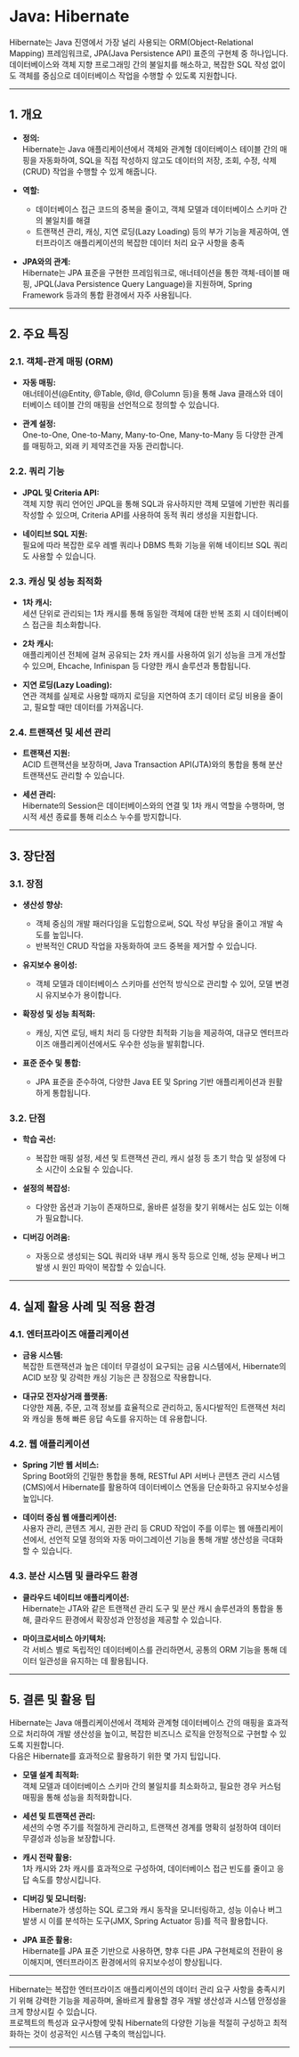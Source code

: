 # Java: Hibernate

Hibernate는 Java 진영에서 가장 널리 사용되는 ORM(Object-Relational Mapping) 프레임워크로, JPA(Java Persistence API) 표준의 구현체 중 하나입니다.  
데이터베이스와 객체 지향 프로그래밍 간의 불일치를 해소하고, 복잡한 SQL 작성 없이도 객체를 중심으로 데이터베이스 작업을 수행할 수 있도록 지원합니다.

---

## 1. 개요

- **정의:**  
  Hibernate는 Java 애플리케이션에서 객체와 관계형 데이터베이스 테이블 간의 매핑을 자동화하여, SQL을 직접 작성하지 않고도 데이터의 저장, 조회, 수정, 삭제(CRUD) 작업을 수행할 수 있게 해줍니다.

- **역할:**  
  - 데이터베이스 접근 코드의 중복을 줄이고, 객체 모델과 데이터베이스 스키마 간의 불일치를 해결  
  - 트랜잭션 관리, 캐싱, 지연 로딩(Lazy Loading) 등의 부가 기능을 제공하여, 엔터프라이즈 애플리케이션의 복잡한 데이터 처리 요구 사항을 충족

- **JPA와의 관계:**  
  Hibernate는 JPA 표준을 구현한 프레임워크로, 애너테이션을 통한 객체-테이블 매핑, JPQL(Java Persistence Query Language)을 지원하며, Spring Framework 등과의 통합 환경에서 자주 사용됩니다.

---

## 2. 주요 특징

### 2.1. 객체-관계 매핑 (ORM)

- **자동 매핑:**  
  애너테이션(@Entity, @Table, @Id, @Column 등)을 통해 Java 클래스와 데이터베이스 테이블 간의 매핑을 선언적으로 정의할 수 있습니다.
  
- **관계 설정:**  
  One-to-One, One-to-Many, Many-to-One, Many-to-Many 등 다양한 관계를 매핑하고, 외래 키 제약조건을 자동 관리합니다.

### 2.2. 쿼리 기능

- **JPQL 및 Criteria API:**  
  객체 지향 쿼리 언어인 JPQL을 통해 SQL과 유사하지만 객체 모델에 기반한 쿼리를 작성할 수 있으며, Criteria API를 사용하여 동적 쿼리 생성을 지원합니다.
  
- **네이티브 SQL 지원:**  
  필요에 따라 복잡한 로우 레벨 쿼리나 DBMS 특화 기능을 위해 네이티브 SQL 쿼리도 사용할 수 있습니다.

### 2.3. 캐싱 및 성능 최적화

- **1차 캐시:**  
  세션 단위로 관리되는 1차 캐시를 통해 동일한 객체에 대한 반복 조회 시 데이터베이스 접근을 최소화합니다.
  
- **2차 캐시:**  
  애플리케이션 전체에 걸쳐 공유되는 2차 캐시를 사용하여 읽기 성능을 크게 개선할 수 있으며, Ehcache, Infinispan 등 다양한 캐시 솔루션과 통합됩니다.
  
- **지연 로딩(Lazy Loading):**  
  연관 객체를 실제로 사용할 때까지 로딩을 지연하여 초기 데이터 로딩 비용을 줄이고, 필요할 때만 데이터를 가져옵니다.

### 2.4. 트랜잭션 및 세션 관리

- **트랜잭션 지원:**  
  ACID 트랜잭션을 보장하며, Java Transaction API(JTA)와의 통합을 통해 분산 트랜잭션도 관리할 수 있습니다.
  
- **세션 관리:**  
  Hibernate의 Session은 데이터베이스와의 연결 및 1차 캐시 역할을 수행하며, 명시적 세션 종료를 통해 리소스 누수를 방지합니다.

---

## 3. 장단점

### 3.1. 장점

- **생산성 향상:**  
  - 객체 중심의 개발 패러다임을 도입함으로써, SQL 작성 부담을 줄이고 개발 속도를 높입니다.  
  - 반복적인 CRUD 작업을 자동화하여 코드 중복을 제거할 수 있습니다.

- **유지보수 용이성:**  
  - 객체 모델과 데이터베이스 스키마를 선언적 방식으로 관리할 수 있어, 모델 변경 시 유지보수가 용이합니다.
  
- **확장성 및 성능 최적화:**  
  - 캐싱, 지연 로딩, 배치 처리 등 다양한 최적화 기능을 제공하여, 대규모 엔터프라이즈 애플리케이션에서도 우수한 성능을 발휘합니다.

- **표준 준수 및 통합:**  
  - JPA 표준을 준수하여, 다양한 Java EE 및 Spring 기반 애플리케이션과 원활하게 통합됩니다.

### 3.2. 단점

- **학습 곡선:**  
  - 복잡한 매핑 설정, 세션 및 트랜잭션 관리, 캐시 설정 등 초기 학습 및 설정에 다소 시간이 소요될 수 있습니다.
  
- **설정의 복잡성:**  
  - 다양한 옵션과 기능이 존재하므로, 올바른 설정을 찾기 위해서는 심도 있는 이해가 필요합니다.
  
- **디버깅 어려움:**  
  - 자동으로 생성되는 SQL 쿼리와 내부 캐시 동작 등으로 인해, 성능 문제나 버그 발생 시 원인 파악이 복잡할 수 있습니다.

---

## 4. 실제 활용 사례 및 적용 환경

### 4.1. 엔터프라이즈 애플리케이션

- **금융 시스템:**  
  복잡한 트랜잭션과 높은 데이터 무결성이 요구되는 금융 시스템에서, Hibernate의 ACID 보장 및 강력한 캐싱 기능은 큰 장점으로 작용합니다.
  
- **대규모 전자상거래 플랫폼:**  
  다양한 제품, 주문, 고객 정보를 효율적으로 관리하고, 동시다발적인 트랜잭션 처리와 캐싱을 통해 빠른 응답 속도를 유지하는 데 유용합니다.

### 4.2. 웹 애플리케이션

- **Spring 기반 웹 서비스:**  
  Spring Boot와의 긴밀한 통합을 통해, RESTful API 서버나 콘텐츠 관리 시스템(CMS)에서 Hibernate를 활용하여 데이터베이스 연동을 단순화하고 유지보수성을 높입니다.
  
- **데이터 중심 웹 애플리케이션:**  
  사용자 관리, 콘텐츠 게시, 권한 관리 등 CRUD 작업이 주를 이루는 웹 애플리케이션에서, 선언적 모델 정의와 자동 마이그레이션 기능을 통해 개발 생산성을 극대화할 수 있습니다.

### 4.3. 분산 시스템 및 클라우드 환경

- **클라우드 네이티브 애플리케이션:**  
  Hibernate는 JTA와 같은 트랜잭션 관리 도구 및 분산 캐시 솔루션과의 통합을 통해, 클라우드 환경에서 확장성과 안정성을 제공할 수 있습니다.
  
- **마이크로서비스 아키텍처:**  
  각 서비스 별로 독립적인 데이터베이스를 관리하면서, 공통의 ORM 기능을 통해 데이터 일관성을 유지하는 데 활용됩니다.

---

## 5. 결론 및 활용 팁

Hibernate는 Java 애플리케이션에서 객체와 관계형 데이터베이스 간의 매핑을 효과적으로 처리하여 개발 생산성을 높이고, 복잡한 비즈니스 로직을 안정적으로 구현할 수 있도록 지원합니다.  
다음은 Hibernate를 효과적으로 활용하기 위한 몇 가지 팁입니다.

- **모델 설계 최적화:**  
  객체 모델과 데이터베이스 스키마 간의 불일치를 최소화하고, 필요한 경우 커스텀 매핑을 통해 성능을 최적화합니다.
  
- **세션 및 트랜잭션 관리:**  
  세션의 수명 주기를 적절하게 관리하고, 트랜잭션 경계를 명확히 설정하여 데이터 무결성과 성능을 보장합니다.
  
- **캐시 전략 활용:**  
  1차 캐시와 2차 캐시를 효과적으로 구성하여, 데이터베이스 접근 빈도를 줄이고 응답 속도를 향상시킵니다.
  
- **디버깅 및 모니터링:**  
  Hibernate가 생성하는 SQL 로그와 캐시 동작을 모니터링하고, 성능 이슈나 버그 발생 시 이를 분석하는 도구(JMX, Spring Actuator 등)를 적극 활용합니다.
  
- **JPA 표준 활용:**  
  Hibernate를 JPA 표준 기반으로 사용하면, 향후 다른 JPA 구현체로의 전환이 용이해지며, 엔터프라이즈 환경에서의 유지보수성이 향상됩니다.

---

Hibernate는 복잡한 엔터프라이즈 애플리케이션의 데이터 관리 요구 사항을 충족시키기 위해 강력한 기능을 제공하며, 올바르게 활용할 경우 개발 생산성과 시스템 안정성을 크게 향상시킬 수 있습니다.  
프로젝트의 특성과 요구사항에 맞춰 Hibernate의 다양한 기능을 적절히 구성하고 최적화하는 것이 성공적인 시스템 구축의 핵심입니다.

---
